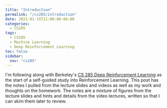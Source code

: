 ```yaml
---
title: "Introduction"
permalink: "/cs285/introduction"
date: 2021-01-15T11:00:00-04:00
categories:
  - CS285
tags:
  - CS285
  - Machine Learning
  - Deep Reinforcement Learning
toc: false
sidebar:
  nav: "cs285"
---
```


I'm following along with Berkeley's [CS 285 Deep Reinforcement Learning](http://rail.eecs.berkeley.edu/deeprlcourse/) as the start of a self-guided study into Reinforcement Learning. This post has the notes I pulled from the lecture slides and videos as well as my work and thoughts on the homework. The notes are a mixture of figures from the lecture slides and hints and details from the video lectures, written so that I can skim them later to review.
